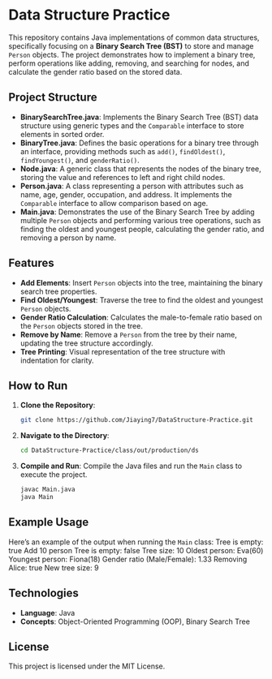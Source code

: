 # Data Structure Practice

This repository contains Java implementations of common data structures, specifically focusing on a **Binary Search Tree (BST)** to store and manage `Person` objects. The project demonstrates how to implement a binary tree, perform operations like adding, removing, and searching for nodes, and calculate the gender ratio based on the stored data.

## Project Structure
- **BinarySearchTree.java**: Implements the Binary Search Tree (BST) data structure using generic types and the `Comparable` interface to store elements in sorted order.
- **BinaryTree.java**: Defines the basic operations for a binary tree through an interface, providing methods such as `add()`, `findOldest()`, `findYoungest()`, and `genderRatio()`.
- **Node.java**: A generic class that represents the nodes of the binary tree, storing the value and references to left and right child nodes.
- **Person.java**: A class representing a person with attributes such as name, age, gender, occupation, and address. It implements the `Comparable` interface to allow comparison based on age.
- **Main.java**: Demonstrates the use of the Binary Search Tree by adding multiple `Person` objects and performing various tree operations, such as finding the oldest and youngest people, calculating the gender ratio, and removing a person by name.

## Features
- **Add Elements**: Insert `Person` objects into the tree, maintaining the binary search tree properties.
- **Find Oldest/Youngest**: Traverse the tree to find the oldest and youngest `Person` objects.
- **Gender Ratio Calculation**: Calculates the male-to-female ratio based on the `Person` objects stored in the tree.
- **Remove by Name**: Remove a `Person` from the tree by their name, updating the tree structure accordingly.
- **Tree Printing**: Visual representation of the tree structure with indentation for clarity.

## How to Run
1. **Clone the Repository**:
    ```bash
    git clone https://github.com/Jiaying7/DataStructure-Practice.git
    ```
2. **Navigate to the Directory**:
    ```bash
    cd DataStructure-Practice/class/out/production/ds
    ```
3. **Compile and Run**:
    Compile the Java files and run the `Main` class to execute the project.
    ```bash
    javac Main.java
    java Main
    ```

## Example Usage
Here’s an example of the output when running the `Main` class: Tree is empty: true Add 10 person Tree is empty: false Tree size: 10 Oldest person: Eva(60) Youngest person: Fiona(18) Gender ratio (Male/Female): 1.33 Removing Alice: true New tree size: 9

## Technologies
- **Language**: Java
- **Concepts**: Object-Oriented Programming (OOP), Binary Search Tree

## License
This project is licensed under the MIT License.
